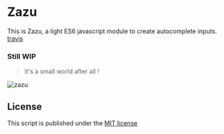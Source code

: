 # Zazu

This is Zazu, a light ES6 javascript module to create autocomplete inputs. [travis](https://travis-ci.org/Elhebert/zazu.svg?branch=master)

### Still WIP

> It's a small world after all !

![zazu](http://67.media.tumblr.com/30fe1d454295e3ededdb6317b16844ff/tumblr_mg6g4fDShw1r34qiso1_500.gif)



## License
This script is published under the [MIT license](./LICENSE)
